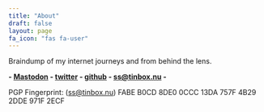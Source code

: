 ```yaml
---
title: "About"
draft: false
layout: page
fa_icon: "fas fa-user"
---
```


Braindump of my internet journeys and from behind the lens.

**- [Mastodon](https://kamel.social/ventris) - [twitter](https://twitter.com/ventrisimo) - [github](https://twitter.com/ventris) - <ss@tinbox.nu> -**

PGP Fingerprint: (ss@tinbox.nu) FABE B0CD 8DE0 0CCC 13DA  757F 4B29 2DDE 971F 2ECF
